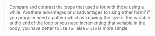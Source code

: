 >Compare and contrast the loops that used a for with those using a while. Are there advantages or disadvantages to using either form?
if you program need a pattern which is knowing the size of the variable at the end of the loop or you need incrementing that variable in the body, you have better to use `for`
else `while` is more simple
